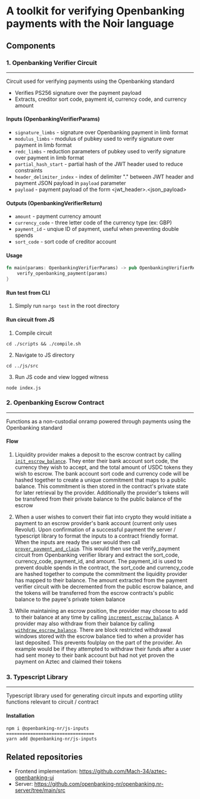 # A toolkit for verifying Openbanking payments with the Noir language

## Components

### 1. Openbanking Verifier Circuit
---

Circuit used for verifying payments using the Openbanking standard
 - Verifies PS256 signature over the payment payload
 - Extracts, creditor sort code, payment id, currency code, and currency amount

#### Inputs (OpenbankingVerifierParams)
 - `signature_limbs` - signature over Openbanking payment in limb format
 - `modulus_limbs` - modulus of pubkey used to verify signature over payment in limb format
 - `redc_limbs` - reduction parameters of pubkey used to verify signature over payment in limb format
 - `partial_hash_start` - partial hash of the JWT header used to reduce constraints
 - `header_delimiter_index` - index of delimiter "." between JWT header and payment JSON payload in `payload` parameter
 - `payload` - payment payload of the form <jwt_header>.<json_payload>

#### Outputs (OpenbankingVerifierReturn)
 - `amount` - payment currency amount
 - `currency_code` - three letter code of the currency type (ex: GBP)
 - `payment_id` - unqiue ID of payment, useful when preventing double spends
- `sort_code` - sort code of creditor account

#### Usage
```rust
fn main(params: OpenbankingVerifierParams) -> pub OpenbankingVerifierReturn {
    verify_openbanking_payment(params)
}
```

#### Run test from CLI

1. Simply run `nargo test` in the root directory 

#### Run circuit from JS

1. Compile circuit
```
cd ./scripts && ./compile.sh
```

2. Navigate to JS directory
```
cd ../js/src
```

3. Run JS code and view logged witness
```
node index.js
```

### 2. Openbanking Escrow Contract
---

Functions as a non-custodial onramp powered through payments using the Openbanking standard

#### Flow
1. Liquidity provider makes a deposit to the escrow contract by calling [`init_escrow_balance`](https://github.com/Mach-34/openbanking-circuit/blob/02be004068aa9548c126934fcfbeb95951c23884/contracts/openbanking-escrow/src/main.nr#L104). They enter their bank account sort code, the currency they wish to accept, and the total amount of USDC tokens they wish to escrow. The bank account sort code and currency code will be hashed together to create a unique commitment that maps to a public balance. This commitment is then stored in the contract's private state for later retrieval by the provider. Additionally the provider's tokens will be transfered from their private balance to the public balance of the escrow

2. When a user wishes to convert their fiat into crypto they would initiate a payment to an escrow provider's bank account (current only uses Revolut). Upon confirmation of a successful payment the server / typescript library to format the inputs to a contract friendly format. When the inputs are ready the user would then call [`prover_payment_and_claim`](https://github.com/Mach-34/openbanking-circuit/blob/ffb4f46fa6e9c3ce21150274f1a92ee9474cf075/contracts/openbanking-escrow/src/main.nr#L172). This would then use the verify_payment circuit from Openbanking verifier library and extract the sort_code, currency_code, payment_id, and amount. The payment_id is used to prevent double spends in the contract, the sort_code and currency_code are hashed together to compute the commitment the liquidity provider has mapped to their balance. The amount extracted from the payment verifier circuit with be decremented from the public escrow balance, and the tokens will be transferred from the escrow contracts's public balance to the payee's private token balance

3. While maintaining an escrow position, the provider may choose to add to their balance at any time by calling [`increment_escrow_balance`](https://github.com/Mach-34/openbanking-circuit/blob/ffb4f46fa6e9c3ce21150274f1a92ee9474cf075/contracts/openbanking-escrow/src/main.nr#L104). A provider may also withdraw from their balance by calling [`withdraw_escrow_balance`](https://github.com/Mach-34/openbanking-circuit/blob/ffb4f46fa6e9c3ce21150274f1a92ee9474cf075/contracts/openbanking-escrow/src/main.nr#L250). There are block restricted withdrawal windows stored with the escrow balance tied to when a provider has last deposited. This prevents foulplay on the part of the provider. An example would be if they attempted to withdraw their funds after a user had sent money to their bank account but had not yet proven the payment on Aztec and claimed their tokens
   

### 3. Typescript Library
---

Typescript library used for generating circuit inputs and exporting utility functions relevant to circuit / contract

#### Installation
```
npm i @openbanking-nr/js-inputs
=================================
yarn add @openbanking-nr/js-inputs 
```

## Related repositories
- Frontend implementation: https://github.com/Mach-34/aztec-openbanking-ui
- Server: https://github.com/openbanking-nr/openbanking.nr-server/tree/main/src
